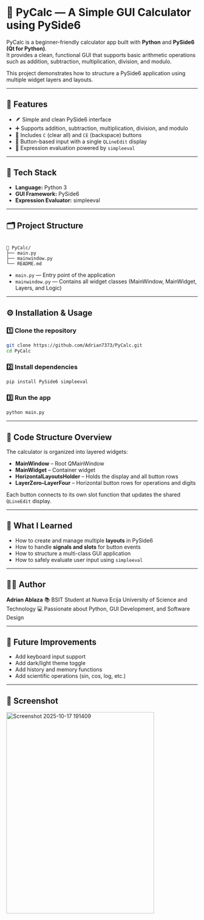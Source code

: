 # 🧮 PyCalc — A Simple GUI Calculator using PySide6

PyCalc is a beginner-friendly calculator app built with **Python** and **PySide6 (Qt for Python)**.  
It provides a clean, functional GUI that supports basic arithmetic operations such as addition, subtraction, multiplication, division, and modulo.  

This project demonstrates how to structure a PySide6 application using multiple widget layers and layouts.

---

## 🚀 Features

- 🪶 Simple and clean PySide6 interface  
- ➕ Supports addition, subtraction, multiplication, division, and modulo  
- 🧹 Includes `C` (clear all) and `CE` (backspace) buttons  
- 🔢 Button-based input with a single `QLineEdit` display  
- 🧠 Expression evaluation powered by `simpleeval`  

---

## 🧩 Tech Stack

- **Language:** Python 3  
- **GUI Framework:** PySide6  
- **Expression Evaluator:** simpleeval  

---

## 🗂️ Project Structure

```

📁 PyCalc/
├── main.py
├── mainwindow.py
└── README.md

````

- `main.py` — Entry point of the application  
- `mainwindow.py` — Contains all widget classes (MainWindow, MainWidget, Layers, and Logic)  

---

## ⚙️ Installation & Usage

### 1️⃣ Clone the repository
```bash
git clone https://github.com/Adrian7373/PyCalc.git
cd PyCalc
````

### 2️⃣ Install dependencies

```bash
pip install PySide6 simpleeval
```

### 3️⃣ Run the app

```bash
python main.py
```

---

## 🧱 Code Structure Overview

The calculator is organized into layered widgets:

* **MainWindow** – Root QMainWindow
* **MainWidget** – Container widget
* **HorizontalLayoutsHolder** – Holds the display and all button rows
* **LayerZero–LayerFour** – Horizontal button rows for operations and digits

Each button connects to its own slot function that updates the shared `QLineEdit` display.

---

## 🎯 What I Learned

* How to create and manage multiple **layouts** in PySide6
* How to handle **signals and slots** for button events
* How to structure a multi-class GUI application
* How to safely evaluate user input using `simpleeval`

---

## 🧑‍💻 Author

**Adrian Ablaza**
📚 BSIT Student at Nueva Ecija University of Science and Technology
💻 Passionate about Python, GUI Development, and Software Design

---

## 🏁 Future Improvements

* Add keyboard input support
* Add dark/light theme toggle
* Add history and memory functions
* Add scientific operations (sin, cos, log, etc.)

---

## 📸 Screenshot 

<img width="389" height="531" alt="Screenshot 2025-10-17 191409" src="https://github.com/user-attachments/assets/976dbd62-1431-457b-ac12-97e1161f0b2d" />



